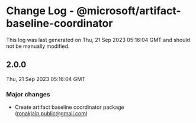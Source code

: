 # Change Log - @microsoft/artifact-baseline-coordinator

This log was last generated on Thu, 21 Sep 2023 05:16:04 GMT and should not be manually modified.

<!-- Start content -->

## 2.0.0

Thu, 21 Sep 2023 05:16:04 GMT

### Major changes

- Create artifact baseline coordinator package (ronakjain.public@gmail.com)

